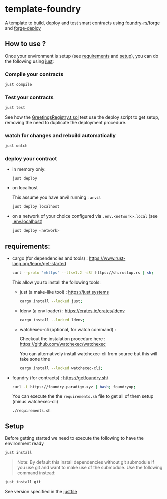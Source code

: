 # template-foundry

A template to build, deploy and test smart contracts using [foundry-rs/forge](https://github.com/foundry-rs/foundry) and [forge-deploy](https://github.com/wighawag/forge-deploy)

## How to use ?

Once your environment is setup (see [requirements](#requirements) and [setup](#setup)), you can do the following using [just](https://just.systems):

### Compile your contracts

```bash
just compile
```

### Test your contracts

```bash
just test
```

See how the [GreetingsRegistry.t.sol](test/GreetingsRegistry.t.sol) test use the deploy script to get setup, removing the need to duplicate the deployment procedure.

### watch for changes and rebuild automatically

```bash
just watch
```

### deploy your contract

- in memory only:

  ```bash
  just deploy
  ```

- on localhost

  This assume you have anvil running : `anvil`

  ```bash
  just deploy localhost
  ```

- on a network of your choice configured via `.env.<network>.local` (see [.env.localhost](.env.localhost))

  ```bash
  just deploy <network>
  ```

## requirements:

- cargo (for dependencies and tools) : https://www.rust-lang.org/learn/get-started

  ```bash
  curl --proto '=https' --tlsv1.2 -sSf https://sh.rustup.rs | sh;
  ```

  This allow you to install the following tools:

  - just (a make-like tool) : https://just.systems

    ```bash
    cargo install --locked just;
    ```

  - ldenv (a env loader) : https://crates.io/crates/ldenv

    ```bash
    cargo install --locked ldenv;
    ```

  - watchexec-cli (optional, for watch command) :

    Checkout the instalation procedure here : https://github.com/watchexec/watchexec

    You can alternatively install watchexec-cli from source but this will take sone time

    ```bash
    cargo install --locked watchexec-cli;
    ```

- foundry (for contracts) : https://getfoundry.sh/

  ```bash
  curl -L https://foundry.paradigm.xyz | bash; foundryup;
  ```

  You can execute the the `requirements.sh` file to get all of them setup (minus watchexec-cli)

  ```
  ./requirements.sh
  ```

## Setup

Before getting started we need to execute the following to have the environment ready

```bash
just install
```

> Note: By default this install dependencies without git submodule
> If you use git and want to make use of the submodule. Use the following command instead:

```bash
just install git
```

See version specified in the [justfile](./justfile)
